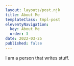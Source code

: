```yaml
---
layout: layouts/post.njk
title: About Me
templateClass: tmpl-post
eleventyNavigation:
  key: About Me
  order: 3
date: 2022-03-25
published: false
---
```


I am a person that writes stuff.
